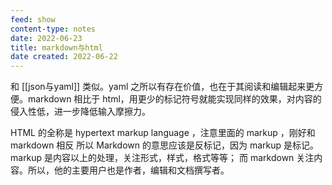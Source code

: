 ```yaml
---
feed: show
content-type: notes
date: 2022-06-23
title: markdown与html
date created: 2022-06-22
---
```


和 [[json与yaml]] 类似。yaml 之所以有存在价值，也在于其阅读和编辑起来更方便。markdown 相比于 html，用更少的标记符号就能实现同样的效果，对内容的侵入性低，进一步降低输入摩擦力。

HTML 的全称是 hypertext markup language ，注意里面的 markup ，刚好和 markdown 相反  所以 Markdown 的意思应该是反标记，因为 markup 是标记。  markup 是内容以上的处理，关注形式，样式，格式等等；  而 markdown 关注内容。所以，他的主要用户也是作者，编辑和文档撰写者。
